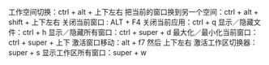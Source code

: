 
工作空间切换：ctrl + alt + 上下左右 
把当前的窗口换到另一个空间：ctrl + alt + shift + 上下左右 
关闭当前窗口 : ALT + F4 
关闭当前应用：ctrl + q 
显示／隐藏文件：ctrl + h 
显示／隐藏所有窗口：ctrl + super + d 
最大化／最小化当前窗口：ctrl + super + 上下 
激活窗口移动：alt + f7 然后 上下左右 
激活工作区切换器：super + s 
显示工作区所有窗口：super + w